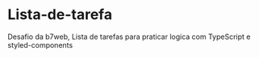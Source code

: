  # Lista-de-tarefa
Desafio da b7web, Lista de tarefas para praticar logica com TypeScript e styled-components
